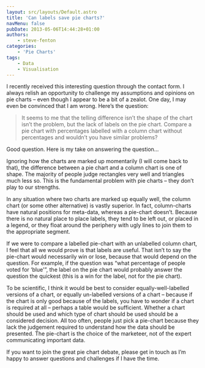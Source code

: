 ```yaml
---
layout: src/layouts/Default.astro
title: 'Can labels save pie charts?'
navMenu: false
pubDate: 2013-05-06T14:44:28+01:00
authors:
    - steve-fenton
categories:
    - 'Pie Charts'
tags:
    - Data
    - Visualisation
---
```


I recently received this interesting question through the contact form. I always relish an opportunity to challenge my assumptions and opinions on pie charts – even though I appear to be a bit of a zealot. One day, I may even be convinced that I am wrong. Here’s the question:

> It seems to me that the telling difference isn’t the shape of the chart isn’t the problem, but the lack of labels on the pie chart. Compare a pie chart with percentages labelled with a column chart without percentages and wouldn’t you have similar problems?

Good question. Here is my take on answering the question…

Ignoring how the charts are marked up momentarily (I will come back to that), the difference between a pie chart and a column chart is one of shape. The majority of people judge rectangles very well and triangles much less so. This is the fundamental problem with pie charts – they don’t play to our strengths.

In any situation where two charts are marked up equally well, the column chart (or some other alternative) is vastly superior. In fact, column-charts have natural positions for meta-data, whereas a pie-chart doesn’t. Because there is no natural place to place labels, they tend to be left out, or placed in a legend, or they float around the periphery with ugly lines to join them to the appropriate segment.

If we were to compare a labelled pie-chart with an unlabelled column chart, I feel that all we would prove is that labels are useful. That isn’t to say the pie-chart would necessarily win or lose, because that would depend on the question. For example, if the question was “what percentage of people voted for ‘blue'”, the label on the pie chart would probably answer the question the quickest (this is a win for the label, not for the pie chart).

To be scientific, I think it would be best to consider equally-well-labelled versions of a chart, or equally un-labelled versions of a chart – because if the chart is only good because of the labels, you have to wonder if a chart is required at all – perhaps a table would be sufficient. Whether a chart should be used and which type of chart should be used should be a considered decision. All too often, people just pick a pie-chart because they lack the judgement required to understand how the data should be presented. The pie-chart is the choice of the marketeer, not of the expert communicating important data.

If you want to join the great pie chart debate, please get in touch as I’m happy to answer questions and challenges if I have the time.